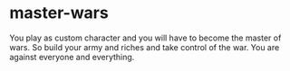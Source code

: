 # master-wars
You play as custom  character  and you will have  to  become  the master  of  wars. So build your  army  and  riches  and take control  of  the war. You are against  everyone  and  everything. 
